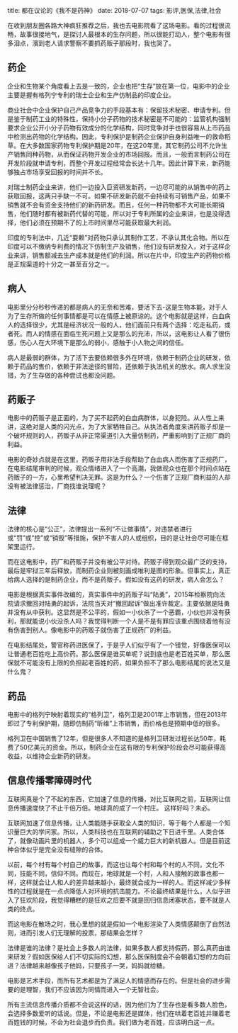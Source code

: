 title: 都在议论的《我不是药神》
date: 2018-07-07
tags: 影评,医保,法律,社会

在收到朋友圈各路大神疯狂推荐之后，我也去电影院看了这场电影。看的过程很流畅，故事很接地气，是探讨人最根本的生存问题，所以很能打动人，整个电影有很多泪点，濱到老人请求警察不要抓药贩子那段时，我也哭了。

## 药企

企业和生物某个角度看上去是一致的，企业也把“生存”放在第一位，电影中的企业主要是握有格列宁专利的瑞士企业和生产仿制品的印度企业。

商业社会中企业保护自己产品竞争力的手段基本有：保留技术秘密、申请专利。但是鉴于制药工业的特殊性，保持小分子药物的技术秘密是不可能的：监管机构强制要求企业公开小分子药物有效成分的化学结构，同时竞争对手也很容易从上市药品中检测出药物的化学结构。因此，专利保护是制药企业保护自身利益唯一的救命稻草。在大多数国家药物专利保护期是20年，在这20年里，其它制药公司不允许生产销售同种药物，从而保证药物开发企业的市场回报。而且，一般而言制药公司在开发阶段就申请专利，而整个开发过程经常会长达十几年。因此计算下来，新药能够独占市场享受回报的时间并不长。

对瑞士制药企业来讲，他们一边投入巨资研发新药，一边尽可能的从销售中的药上获取回报，这两只手缺一不可。如果不研发新药就不会持续有可销售产品，如果不销售就不会有资金支持他们的新药研发。而且，任何一种药物都不大可能长期销售，他们随时都有被新药代替的可能，所以对于专利所属的企业来讲，也是没得选择，他们必须在预期不了的上市时间里尽可能获取最大利润。

印度的专利法中，几近“耍赖”对药物只承认其制作工艺，不承认其化合物。所以在印度可以不缴纳专利费的情况下仿制生产及销售，他们没有研发投入，对于这样企业来讲，销售额减去生产成本就是他们的利润。所以在片中，印度生产的药物价格是正规渠道的十分之一甚至百分之一。

## 病人

电影里分分秒秒传递的都是病人的无奈和苦难，要活下去-这是生物本能，对于人为了生存所做的任何事情都是可以在情感上被原谅的。这个电影就是这样，白血病人的选择很少，尤其是经济状况一般的人，他们面前只有两个选择：吃走私药，或者死。而人的情感在面临生死问题上又是那么的充沛，所以，这电影让人看了很伤感，伤心人在大环境下是那么的弱小，感触于小人物之间的信任。

病人是最弱的群体，为了活下去要依赖很多外在环境，依赖于制药企业的研发，依赖于药品的售价，依赖于非法途径的冒险，还依赖于执法机关的放水。病人求生没错，为了生存做的各种尝试也都没问题。

## 药贩子

电影中的药贩子是正面的，为了买不起药的白血病群体，以身犯险。从人性上来讲，这绝对是人类的闪光点，为了大家牺牲自己。从执法者角度来讲药贩子却是一个破坏规则的人，药贩子从非正常渠道引入大量仿制药，严重影响到了正规厂商的利益。

电影的奇妙点就是在这里，药贩子用非法手段帮助了白血病人而伤害了正规药厂，在电影结尾审判的时候，观众情绪进入了一个高潮，我做观众也在那个时间点站在药贩子的一方，心里希望判决无罪。这是为什么？一个伤害了正规厂商利益的人却没有被法律惩治，厂商找谁说理呢？

## 法律

法律的核心是“公正”，法律提出一系列“不让做事情”，对违禁者进行或“罚”或“控”或“销毁”等措施，保护不害人的人或组织，目的是让社会尽可能在框架里运行。

而在这电影中，药厂和药贩子并没有被公平对待。药贩子得到观众最广泛的支持，最后是牢狱三年后释放，而制药企业则被刻画成唯利是图的形象。但事实上，真正给病人选择的是制药企业，而不是药贩子。假如没有这药的研发，病人会怎么？

电影是根据真实事件改编的，真实事件中的药贩子叫“陆勇”，2015年检察院向法院请求撤回对陆勇的起诉，法院当天对“撤回起诉”做出准许裁定。主要依据是陆勇并没有从中获利。这显然是不公平的，假如一小伙杀了一个恶霸，小伙也并没有获利，那就能说小伙没杀人吗？我觉得判断一个人是不是有罪应该重点围绕着他有没有伤害到别人。像电影中的药贩子就伤害了正规药厂的利益。

在电影结尾处，警官称药进医保了，于是乎人们似乎有了一个错觉，好像医保可以让普通老百姓吃上高价药。那么医保是谁买单呢？说到底也是老百姓买单，那么医保就不可能没有上限的负担起老百姓的药，如果负担不了那么电影结尾的说法又是什么鬼？

## 药品

电影中的格列宁映射着现实的“格列卫”，格列卫是2001年上市销售，但在2013年即过了专利保护期，随即仿制药“昕维”上市销售，而价格也是预期中低的很多。

格列卫在中国销售了12年，但是很多人不知道的是格列卫研发过程长达50年，耗费了50亿美元的资金。所以，制药企业在这有限的专利保护阶段会尽可能获得高收益，以维持企业新药的研发。

## 信息传播零障碍时代

互联网真是个了不起的东西，它加速了信息的传播，对比互联网之前，互联网让信息传播速度快了不止千倍万倍。地球真的成了一个村庄。 这样好吗？未必。

互联网加速了信息传播，让人类能随手获取全人类的知识，等于每个人都是一个知识量巨大的学问家。所以，人类科技也在互联网的辅助之下日进千里。人类合体了，就像动画片里的机器人，多个可以组成一个威力巨大的新机器人。但是目前这种合体似乎是完全没有缝隙的合体。

以前，每个村有每个村自己的故事，而这也让每个村和每个村的人不同，文化不同，技能不同，信仰不同。而现在，地球就是一个村，人和人接触的故事也都一样，这样就会让人和人的差异越来越小，最终就会成为一样的人。而这样减少多样性的过程就是在一点点降低人对环境的抗击能力。不论最终结果是什么，人似乎进入了狂欢阶段，我觉得糟糕的是狂欢之后要不就是回归信息闭塞状态，要不就是人类的终点。

而这电影在散场之时，我心里想的就是假如一个电影渲染了人类情感颠倒了自然法则，进而引发人们无理解的投票，那结果会怎样？

法律是谁的法律？是社会上多数人的法律，如果多数人都支持假药，那么真药由谁来研发？假如医保给人们不切实际的幻想，那么医保制度会不会朝着幻想的方向前进？法律越来越像孩子他妈，只要孩子一哭，妈妈就给糖。

电影是艺术手段，而所有艺术都是为了满足人的情感而存在的。但是社会的进步需要的是理智，我们不应该因为同情而进入一个无智社会。

所有主流信息传播介质都不会说这样的话，因为他们为了生存也是看多数人脸色，会选择多数爱听的话说。但是，不论是电影还是媒体，他们在哄着老百姓并赚着老百姓钱的时候，不会为社会退步而负责。我们做为老百姓，应该明白这一点。
